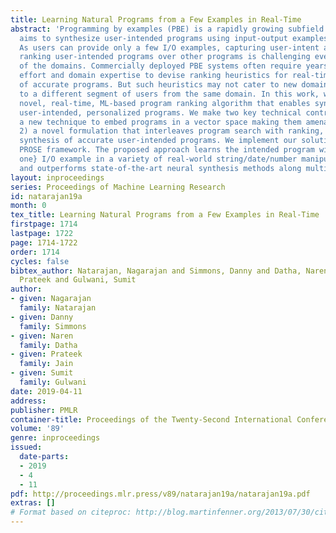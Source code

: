```yaml
---
title: Learning Natural Programs from a Few Examples in Real-Time
abstract: 'Programming by examples (PBE) is a rapidly growing subfield of AI, that
  aims to synthesize user-intended programs using input-output examples from the task.
  As users can provide only a few I/O examples, capturing user-intent accurately and
  ranking user-intended programs over other programs is challenging even in the simplest
  of the domains. Commercially deployed PBE systems often require years of engineering
  effort and domain expertise to devise ranking heuristics for real-time synthesis
  of accurate programs. But such heuristics may not cater to new domains, or even
  to a different segment of users from the same domain. In this work, we develop a
  novel, real-time, ML-based program ranking algorithm that enables synthesis of natural,
  user-intended, personalized programs. We make two key technical contributions: 1)
  a new technique to embed programs in a vector space making them amenable to ML-formulations,
  2) a novel formulation that interleaves program search with ranking, enabling real-time
  synthesis of accurate user-intended programs. We implement our solution in the state-of-the-art
  PROSE framework. The proposed approach learns the intended program with just {\em
  one} I/O example in a variety of real-world string/date/number manipulation tasks,
  and outperforms state-of-the-art neural synthesis methods along multiple metrics.'
layout: inproceedings
series: Proceedings of Machine Learning Research
id: natarajan19a
month: 0
tex_title: Learning Natural Programs from a Few Examples in Real-Time
firstpage: 1714
lastpage: 1722
page: 1714-1722
order: 1714
cycles: false
bibtex_author: Natarajan, Nagarajan and Simmons, Danny and Datha, Naren and Jain,
  Prateek and Gulwani, Sumit
author:
- given: Nagarajan
  family: Natarajan
- given: Danny
  family: Simmons
- given: Naren
  family: Datha
- given: Prateek
  family: Jain
- given: Sumit
  family: Gulwani
date: 2019-04-11
address: 
publisher: PMLR
container-title: Proceedings of the Twenty-Second International Conference on Artificial Intelligence and Statistics
volume: '89'
genre: inproceedings
issued:
  date-parts:
  - 2019
  - 4
  - 11
pdf: http://proceedings.mlr.press/v89/natarajan19a/natarajan19a.pdf
extras: []
# Format based on citeproc: http://blog.martinfenner.org/2013/07/30/citeproc-yaml-for-bibliographies/
---
```

